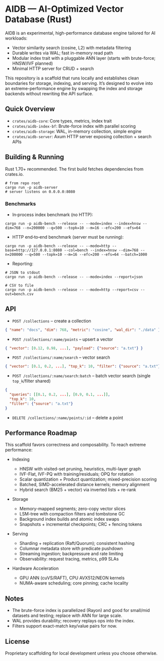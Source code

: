 # AIDB — AI-Optimized Vector Database (Rust)

AIDB is an experimental, high-performance database engine tailored for AI workloads:
- Vector similarity search (cosine, L2) with metadata filtering
- Durable writes via WAL; fast in-memory read path
- Modular index trait with a pluggable ANN layer (starts with brute-force; HNSW/IVF planned)
- Minimal HTTP server for CRUD + search

This repository is a scaffold that runs locally and establishes clean boundaries for storage, indexing, and serving. It’s designed to evolve into an extreme-performance engine by swapping the index and storage backends without rewriting the API surface.

## Quick Overview

- `crates/aidb-core`: Core types, metrics, index trait
- `crates/aidb-index-bf`: Brute-force index with parallel scoring
- `crates/aidb-storage`: WAL, in-memory collection, simple engine
- `crates/aidb-server`: Axum HTTP server exposing collection + search APIs

## Building & Running

Rust 1.70+ recommended. The first build fetches dependencies from crates.io.

```
# from repo root
cargo run -p aidb-server
# server listens on 0.0.0.0:8080
```

### Benchmarks

- In‑process index benchmark (no HTTP):
```
cargo run -p aidb-bench --release -- --mode=index --index=hnsw --dim=768 --n=200000 --q=500 --topk=10 --m=16 --efc=200 --efs=64
```

- HTTP end‑to‑end benchmark (server must be running):
```
cargo run -p aidb-bench --release -- --mode=http --base=http://127.0.0.1:8080 --col=bench --index=hnsw --dim=768 --n=200000 --q=500 --topk=10 --m=16 --efc=200 --efs=64 --batch=1000
```

- Reporting:
```
# JSON to stdout
cargo run -p aidb-bench --release -- --mode=index --report=json

# CSV to file
cargo run -p aidb-bench --release -- --mode=http --report=csv --out=bench.csv
```

## API

- `POST /collections` – create a collection
```json
{ "name": "docs", "dim": 768, "metric": "cosine", "wal_dir": "./data" }
```

- `POST /collections/:name/points` – upsert a vector
```json
{ "vector": [0.12, 0.98, ...], "payload": {"source": "a.txt"} }
```

- `POST /collections/:name/search` – vector search
```json
{ "vector": [0.1, 0.2, ...], "top_k": 10, "filter": {"source": "a.txt"} }
```
- `POST /collections/:name/search:batch` – batch vector search (single `top_k`/filter shared)
```json
{
  "queries": [[0.1, 0.2, ...], [0.9, 0.1, ...]],
  "top_k": 10,
  "filter": {"source": "a.txt"}
}
```

- `DELETE /collections/:name/points/:id` – delete a point

## Performance Roadmap

This scaffold favors correctness and composability. To reach extreme performance:

- Indexing
  - HNSW with visited-set pruning, heuristics, multi-layer graph
  - IVF-Flat, IVF-PQ with training/residuals; OPQ for rotation
  - Scalar quantization + Product quantization; mixed-precision scoring
  - Batched, SIMD-accelerated distance kernels; memory alignment
  - Hybrid search (BM25 + vector) via inverted lists + re-rank

- Storage
  - Memory-mapped segments; zero-copy vector slices
  - LSM-tree with compaction filters and tombstone GC
  - Background index builds and atomic index swaps
  - Snapshots + incremental checkpoints; CRC + fencing tokens

- Serving
  - Sharding + replication (Raft/Quorum); consistent hashing
  - Columnar metadata store with predicate pushdown
  - Streaming ingestion; backpressure and rate limiting
  - Observability: request tracing, metrics, p99 SLAs

- Hardware Acceleration
  - GPU ANN (cuVS/RAFT), CPU AVX512/NEON kernels
  - NUMA-aware scheduling; core pinning; cache locality

## Notes

- The brute-force index is parallelized (Rayon) and good for small/mid datasets and testing; replace with ANN for large scale.
- WAL provides durability; recovery replays ops into the index.
- Filters support exact-match key/value pairs for now.

## License

Proprietary scaffolding for local development unless you choose otherwise.
